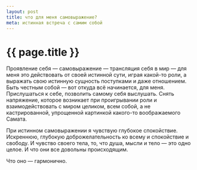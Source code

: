 ```yaml
---
layout: post
title: что для меня самовыражение?
meta: истинная встреча с самим собой
---
```


# {{ page.title }}

Проявление себя — самовыражение — трансляция себя в мир — для меня это действовать от своей истинной сути, играя какой-то роли, а выражать свою истинную сущность поступками и даже отношением. Быть честным собой — вот откуда всё начинается, для меня. Прислушаться к себе, позволить самому себя выслушать. Снять напряжение, которое возникает при проигрывании роли и взаимодействовать с миром целиком, всем собой, а не кастрированной, упрощенной картинкой какого-то воображаемого Самата.

При истинном самовыражении я чувствую глубокое спокойствие. Искреннюю, глубокую доброжелательность ко всему и спокойствие и свободу. И чувство своего тела, то, что душа, мысли и тело — это одно целое. И что они все довольны происходящим.

Что оно — гармонично.